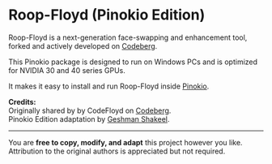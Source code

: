 # Roop-Floyd (Pinokio Edition)

Roop-Floyd is a next-generation face-swapping and enhancement tool, forked and actively developed on [Codeberg](https://codeberg.org/Cognibuild/ROOP-FLOYD).

This Pinokio package is designed to run on Windows PCs and is optimized for NVIDIA 30 and 40 series GPUs.

It makes it easy to install and run Roop-Floyd inside [Pinokio](https://pinokio.computer).

**Credits:**  
Originally shared by by CodeFloyd on [Codeberg](https://codeberg.org/Cognibuild/ROOP-FLOYD).  
Pinokio Edition adaptation by [Geshman Shakeel](https://github.com/Gheshman-sh).

---

You are **free to copy, modify, and adapt** this project however you like.  
Attribution to the original authors is appreciated but not required.

